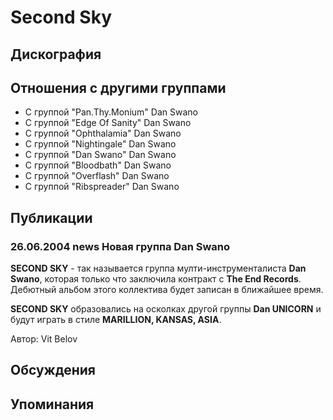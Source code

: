 # Second Sky



## Дискография


## Отношения с другими группами

* C группой "Pan.Thy.Monium" Dan Swano
* C группой "Edge Of Sanity" Dan Swano
* C группой "Ophthalamia" Dan Swano
* C группой "Nightingale" Dan Swano
* C группой "Dan Swano" Dan Swano
* C группой "Bloodbath" Dan Swano
* C группой "Overflash" Dan Swano
* C группой "Ribspreader" Dan Swano

## Публикации

### 26.06.2004 news Новая группа Dan Swano

<P><B>SECOND SKY</B> - так называется группа мулти-инструменталиста <B>Dan Swano</B>, которая только что заключила контракт с <B>The End Records</B>. Дебютный альбом этого коллектива будет записан в ближайшее время. </P>
<P><B>SECOND SKY</B> образовались на осколках другой группы <B>Dan UNICORN</B> и будут играть в стиле <B>MARILLION, KANSAS, ASIA</B>.</P>
Автор: Vit Belov


## Обсуждения


## Упоминания

